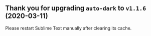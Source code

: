 Thank you for upgrading `auto-dark` to `v1.1.6` (2020-03-11)
------------------------------------------------------------

Please restart Sublime Text manually after clearing its cache.
